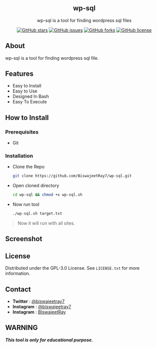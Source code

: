 <div align="center">
     <h2>wp-sql</h2>
    <p>wp-sql is a tool for finding wordpress sql files</p>
    <a href="https://github.com/BiswajeetRay7/wp-sql/stargazers"><img alt="GitHub stars" src="https://img.shields.io/github/stars/BiswajeetRay7/wp-sql"></a>
    <a href="https://github.com/BiswajeetRay7/wp-sql/issues"><img alt="GitHub issues" src="https://img.shields.io/github/issues/BiswajeetRay7/wp-sql"></a>
    <a href="https://github.com/BiswajeetRay7/wp-sql/network"><img alt="GitHub forks" src="https://img.shields.io/github/forks/BiswajeetRay7/wp-sql"></a>
    <a href="https://github.com/BiswajeetRay7/wp-sql/blob/main/LICENSE"><img alt="GitHub license" src="https://img.shields.io/github/license/BiswajeetRay7/wp-sql"></a>   
</div>

## About
wp-sql is a tool for finding wordpress sql file.

## Features

- Easy to Install
- Easy to Use
- Designed In Bash
- Easy To Execute 

## How to Install

### Prerequisites

- Git

### Installation

- Clone the Repo
  ```bash
  git clone https://github.com/BiswajeetRay7/wp-sql.git
  ```
- Open cloned directory
  ```bash
  cd wp-sql && chmod +x wp-sql.sh 
  ```
- Now run tool
  ```bash
  ./wp-sql.sh target.txt
  ```
> Now it will run with all sites.

## Screenshot  




## License
Distributed under the GPL-3.0 License. See `LICENSE.txt` for more information.

## Contact

- **Twitter** : [@biswajeetray7](https://www.twitter.com/biswajeetray7)
- **Instagram** : [@biswajeetray7](https://www.instagram.com/biswajeetray7)
- **Instagram** : [BIswajeetRay](https://www.youtube.com/c/BiswajeetRay)

## WARNING 
***This tool is only for educational purpose.***
